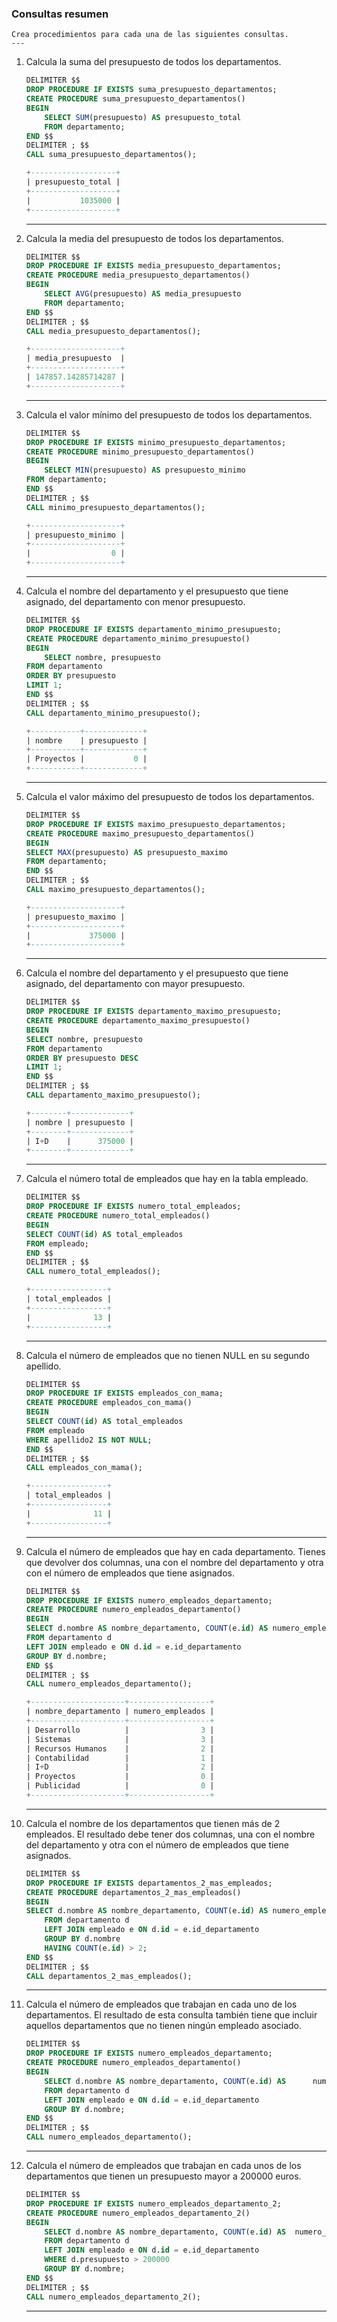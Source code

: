 ### Consultas resumen
    Crea procedimientos para cada una de las siguientes consultas.
    ---
1. Calcula la suma del presupuesto de todos los departamentos.
    ```sql
    DELIMITER $$
    DROP PROCEDURE IF EXISTS suma_presupuesto_departamentos;
    CREATE PROCEDURE suma_presupuesto_departamentos()
    BEGIN
    	SELECT SUM(presupuesto) AS presupuesto_total 
    	FROM departamento;
    END $$
    DELIMITER ; $$
    CALL suma_presupuesto_departamentos();
    
    +-------------------+
    | presupuesto_total |
    +-------------------+
    |           1035000 |
    +-------------------+
    ```
    ---
2. Calcula la media del presupuesto de todos los departamentos.
    ```sql
    DELIMITER $$
    DROP PROCEDURE IF EXISTS media_presupuesto_departamentos;
    CREATE PROCEDURE media_presupuesto_departamentos()
    BEGIN
    	SELECT AVG(presupuesto) AS media_presupuesto 
    	FROM departamento;
    END $$
    DELIMITER ; $$
    CALL media_presupuesto_departamentos();

    +--------------------+
    | media_presupuesto  |
    +--------------------+
    | 147857.14285714287 |
    +--------------------+
    ```
    ---
3. Calcula el valor mínimo del presupuesto de todos los departamentos.
    ```sql
    DELIMITER $$
    DROP PROCEDURE IF EXISTS minimo_presupuesto_departamentos;
    CREATE PROCEDURE minimo_presupuesto_departamentos()
    BEGIN
    	SELECT MIN(presupuesto) AS presupuesto_minimo
	FROM departamento;
    END $$
    DELIMITER ; $$
    CALL minimo_presupuesto_departamentos();

    +--------------------+
    | presupuesto_minimo |
    +--------------------+
    |                  0 |
    +--------------------+
    ```
    ---
4. Calcula el nombre del departamento y el presupuesto que tiene asignado, del departamento con menor presupuesto.
    ```sql
    DELIMITER $$
    DROP PROCEDURE IF EXISTS departamento_minimo_presupuesto;
    CREATE PROCEDURE departamento_minimo_presupuesto()
    BEGIN
    	SELECT nombre, presupuesto
	FROM departamento
	ORDER BY presupuesto
	LIMIT 1;
    END $$
    DELIMITER ; $$
    CALL departamento_minimo_presupuesto();
    
    +-----------+-------------+
    | nombre    | presupuesto |
    +-----------+-------------+
    | Proyectos |           0 |
    +-----------+-------------+
    ```
    ---
5. Calcula el valor máximo del presupuesto de todos los departamentos.
    ```sql
    DELIMITER $$
    DROP PROCEDURE IF EXISTS maximo_presupuesto_departamentos;
    CREATE PROCEDURE maximo_presupuesto_departamentos()
    BEGIN
	SELECT MAX(presupuesto) AS presupuesto_maximo
	FROM departamento;
    END $$
    DELIMITER ; $$
    CALL maximo_presupuesto_departamentos();
    
    +--------------------+
    | presupuesto_maximo |
    +--------------------+
    |             375000 |
    +--------------------+
    ```
    ---
6. Calcula el nombre del departamento y el presupuesto que tiene asignado, del departamento con mayor presupuesto.
    ```sql
    DELIMITER $$
    DROP PROCEDURE IF EXISTS departamento_maximo_presupuesto;
    CREATE PROCEDURE departamento_maximo_presupuesto()
    BEGIN
	SELECT nombre, presupuesto
	FROM departamento
	ORDER BY presupuesto DESC
	LIMIT 1;
    END $$
    DELIMITER ; $$
    CALL departamento_maximo_presupuesto();
    
    +--------+-------------+
    | nombre | presupuesto |
    +--------+-------------+
    | I+D    |      375000 |
    +--------+-------------+

    ```
    ---
7. Calcula el número total de empleados que hay en la tabla empleado.
    ```sql
    DELIMITER $$
    DROP PROCEDURE IF EXISTS numero_total_empleados;
    CREATE PROCEDURE numero_total_empleados()
    BEGIN
	SELECT COUNT(id) AS total_empleados
	FROM empleado;
    END $$
    DELIMITER ; $$
    CALL numero_total_empleados();
    
    +-----------------+
    | total_empleados |
    +-----------------+
    |              13 |
    +-----------------+

    ```
    ---
8. Calcula el número de empleados que no tienen NULL en su segundo apellido.
    ```sql
    DELIMITER $$
    DROP PROCEDURE IF EXISTS empleados_con_mama;
    CREATE PROCEDURE empleados_con_mama()
    BEGIN
	SELECT COUNT(id) AS total_empleados
	FROM empleado
	WHERE apellido2 IS NOT NULL;
    END $$
    DELIMITER ; $$
    CALL empleados_con_mama();
    
    +-----------------+
    | total_empleados |
    +-----------------+
    |              11 |
    +-----------------+
    ```
    ---
9. Calcula el número de empleados que hay en cada departamento. Tienes que devolver dos columnas, una con el nombre del departamento y otra con el número de empleados que tiene asignados.
    ```sql
    DELIMITER $$
    DROP PROCEDURE IF EXISTS numero_empleados_departamento;
    CREATE PROCEDURE numero_empleados_departamento()
    BEGIN
	SELECT d.nombre AS nombre_departamento, COUNT(e.id) AS numero_empleados
	FROM departamento d
	LEFT JOIN empleado e ON d.id = e.id_departamento
	GROUP BY d.nombre;
    END $$
    DELIMITER ; $$
    CALL numero_empleados_departamento();

    +---------------------+------------------+
    | nombre_departamento | numero_empleados |
    +---------------------+------------------+
    | Desarrollo          |                3 |
    | Sistemas            |                3 |
    | Recursos Humanos    |                2 |
    | Contabilidad        |                1 |
    | I+D                 |                2 |
    | Proyectos           |                0 |
    | Publicidad          |                0 |
    +---------------------+------------------+
    ```
    ---
10. Calcula el nombre de los departamentos que tienen más de 2 empleados. El resultado debe tener dos columnas, una con el nombre del departamento y otra con el número de empleados que tiene asignados.
    ```sql
    DELIMITER $$
    DROP PROCEDURE IF EXISTS departamentos_2_mas_empleados;
    CREATE PROCEDURE departamentos_2_mas_empleados()
    BEGIN
	SELECT d.nombre AS nombre_departamento, COUNT(e.id) AS numero_empleados
        FROM departamento d
        LEFT JOIN empleado e ON d.id = e.id_departamento
        GROUP BY d.nombre
        HAVING COUNT(e.id) > 2;
    END $$
    DELIMITER ; $$
    CALL departamentos_2_mas_empleados();
    
    ```
    ---
11. Calcula el número de empleados que trabajan en cada uno de los departamentos. El resultado de esta consulta también tiene que incluir aquellos departamentos que no tienen ningún empleado asociado.
    ```sql
    DELIMITER $$
    DROP PROCEDURE IF EXISTS numero_empleados_departamento;
    CREATE PROCEDURE numero_empleados_departamento()
    BEGIN
	    SELECT d.nombre AS nombre_departamento, COUNT(e.id) AS 		numero_empleados
	    FROM departamento d
	    LEFT JOIN empleado e ON d.id = e.id_departamento
	    GROUP BY d.nombre;
    END $$
    DELIMITER ; $$
    CALL numero_empleados_departamento();
    
    ```
    ---
12. Calcula el número de empleados que trabajan en cada unos de los departamentos que tienen un presupuesto mayor a 200000 euros.
    ```sql
    DELIMITER $$
    DROP PROCEDURE IF EXISTS numero_empleados_departamento_2;
    CREATE PROCEDURE numero_empleados_departamento_2()
    BEGIN
		SELECT d.nombre AS nombre_departamento, COUNT(e.id) AS 	numero_empleados
		FROM departamento d
		LEFT JOIN empleado e ON d.id = e.id_departamento
		WHERE d.presupuesto > 200000
		GROUP BY d.nombre;
    END $$
    DELIMITER ; $$
    CALL numero_empleados_departamento_2();
    
    ```
    ---
